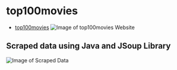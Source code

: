 # top100movies
* [top100movies](https://top100movies.herokuapp.com/)
![Image of top100movies Website](https://i.gyazo.com/cdd589e008b7ff1f56137e1ea6e910d9.png)

## Scraped data using Java and JSoup Library
![Image of Scraped Data](https://i.gyazo.com/bd4a8e8b507ddc999d18f7b98e10569c.png)

